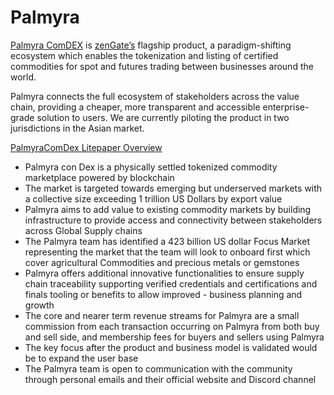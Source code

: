 # Palmyra

[Palmyra ComDEX](https://www.zengate.global/products/palmyra-comdex) is [zenGate’s](zengate.md) flagship product, a paradigm-shifting ecosystem which enables the tokenization and listing of certified commodities for spot and futures trading between businesses around the world.

Palmyra connects the full ecosystem of stakeholders across the value chain, providing a cheaper, more transparent and accessible enterprise-grade solution to users. We are currently piloting the product in two jurisdictions in the Asian market.

[PalmyraComDex Litepaper Overview](https://www.youtube.com/watch?v=gssGfEwOEgw)
- Palmyra con Dex is a physically settled tokenized commodity marketplace powered by blockchain
- The market is targeted towards emerging but underserved markets with a collective size exceeding 1 trillion US Dollars by export value
- Palmyra aims to add value to existing commodity markets by building infrastructure to provide access and connectivity between stakeholders across Global Supply chains
- The Palmyra team has identified a 423 billion US dollar Focus Market representing the market that the team will look to onboard first which cover agricultural Commodities and precious metals or gemstones
- Palmyra offers additional innovative functionalities to ensure supply chain traceability supporting verified credentials and certifications and finals tooling or benefits to allow improved - business planning and growth
- The core and nearer term revenue streams for Palmyra are a small commission from each transaction occurring on Palmyra from both buy and sell side, and membership fees for buyers and sellers using Palmyra
- The key focus after the product and business model is validated would be to expand the user base
- The Palmyra team is open to communication with the community through personal emails and their official website and Discord channel